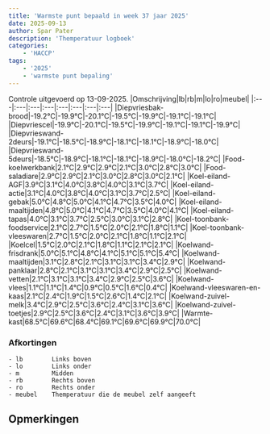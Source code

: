 ```yaml
---
title: 'Warmste punt bepaald in week 37 jaar 2025'
date: 2025-09-13
author: Spar Pater
description: 'Themperatuur logboek'
categories:
    - 'HACCP'
tags:
    - '2025'
    - 'warmste punt bepaling'
---
```

Controle uitgevoerd op 13-09-2025.
|Omschrijving|lb|rb|m|lo|ro|meubel|
|:---|:---|:---|:---|:---|:---|:---|:---|
|Diepvriesbak-brood|-19.2°C|-19.9°C|-20.1°C|-19.5°C|-19.9°C|-19.1°C|-19.1°C|
|Diepvriescel|-19.9°C|-20.1°C|-19.5°C|-19.9°C|-19.1°C|-19.1°C|-19.9°C|
|Diepvrieswand-2deurs|-19.1°C|-18.5°C|-18.9°C|-18.1°C|-18.1°C|-18.9°C|-18.0°C|
|Diepvrieswand-5deurs|-18.5°C|-18.9°C|-18.1°C|-18.1°C|-18.9°C|-18.0°C|-18.2°C|
|Food-koelwerkbank|2.1°C|2.9°C|2.9°C|2.1°C|3.0°C|2.8°C|3.0°C|
|Food-saladiare|2.9°C|2.9°C|2.1°C|3.0°C|2.8°C|3.0°C|2.1°C|
|Koel-eiland-AGF|3.9°C|3.1°C|4.0°C|3.8°C|4.0°C|3.1°C|3.7°C|
|Koel-eiland-actie|3.1°C|4.0°C|3.8°C|4.0°C|3.1°C|3.7°C|2.5°C|
|Koel-eiland-gebak|5.0°C|4.8°C|5.0°C|4.1°C|4.7°C|3.5°C|4.0°C|
|Koel-eiland-maaltijden|4.8°C|5.0°C|4.1°C|4.7°C|3.5°C|4.0°C|4.1°C|
|Koel-eiland-tapas|4.0°C|3.1°C|3.7°C|2.5°C|3.0°C|3.1°C|2.8°C|
|Koel-toonbank-foodservice|2.1°C|2.7°C|1.5°C|2.0°C|2.1°C|1.8°C|1.1°C|
|Koel-toonbank-vleeswaren|2.7°C|1.5°C|2.0°C|2.1°C|1.8°C|1.1°C|2.1°C|
|Koelcel|1.5°C|2.0°C|2.1°C|1.8°C|1.1°C|2.1°C|2.1°C|
|Koelwand-frisdrank|5.0°C|5.1°C|4.8°C|4.1°C|5.1°C|5.1°C|5.4°C|
|Koelwand-maaltijden|3.1°C|2.8°C|2.1°C|3.1°C|3.1°C|3.4°C|2.9°C|
|Koelwand-panklaar|2.8°C|2.1°C|3.1°C|3.1°C|3.4°C|2.9°C|2.5°C|
|Koelwand-vetten|2.1°C|3.1°C|3.1°C|3.4°C|2.9°C|2.5°C|3.6°C|
|Koelwand-vlees|1.1°C|1.1°C|1.4°C|0.9°C|0.5°C|1.6°C|0.4°C|
|Koelwand-vleeswaren-en-kaas|2.1°C|2.4°C|1.9°C|1.5°C|2.6°C|1.4°C|2.1°C|
|Koelwand-zuivel-melk|3.4°C|2.9°C|2.5°C|3.6°C|2.4°C|3.1°C|3.6°C|
|Koelwand-zuivel-toetjes|2.9°C|2.5°C|3.6°C|2.4°C|3.1°C|3.6°C|3.9°C|
|Warmte-kast|68.5°C|69.6°C|68.4°C|69.1°C|69.6°C|69.9°C|70.0°C|

### Afkortingen
    - lb        Links boven
    - lo        Links onder
    - m         Midden
    - rb        Rechts boven
    - ro        Rechts onder
    - meubel    Themperatuur die de meubel zelf aangeeft

## Opmerkingen



